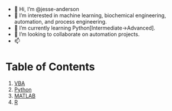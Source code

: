 - 👋 Hi, I’m @jesse-anderson
- 👀 I’m interested in machine learning, biochemical engineering, automation, and process engineering.
- 🌱 I’m currently learning Python[Intermediate->Advanced].
- 💞️ I’m looking to collaborate on automation projects.
- 📫 
# Table of Contents
1. [VBA](https://github.com/jesse-anderson/VBA)
2. [Python](https://github.com/jesse-anderson/Python)
3. [MATLAB](https://github.com/jesse-anderson/MATLAB)
4. [R](https://github.com/jesse-anderson/R)
<!---
jesse-anderson/jesse-anderson is a ✨ special ✨ repository because its `README.md` (this file) appears on your GitHub profile.
You can click the Preview link to take a look at your changes.
--->
